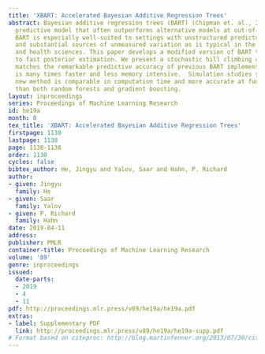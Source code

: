 ```yaml
---
title: 'XBART: Accelerated Bayesian Additive Regression Trees'
abstract: Bayesian additive regression trees (BART) (Chipman et. al., 2010) is a powerful
  predictive model that often outperforms alternative models at out-of-sample prediction.
  BART is especially well-suited to settings with unstructured predictor variables
  and substantial sources of unmeasured variation as is typical in the social, behavioral
  and health sciences. This paper develops a modified version of BART that is amenable
  to fast posterior estimation. We present a stochastic hill climbing algorithm that
  matches the remarkable predictive accuracy of previous BART implementations, but
  is many times faster and less memory intensive.  Simulation studies show that the
  new method is comparable in computation time and more accurate at function estimation
  than both random forests and gradient boosting.
layout: inproceedings
series: Proceedings of Machine Learning Research
id: he19a
month: 0
tex_title: 'XBART: Accelerated Bayesian Additive Regression Trees'
firstpage: 1130
lastpage: 1138
page: 1130-1138
order: 1130
cycles: false
bibtex_author: He, Jingyu and Yalov, Saar and Hahn, P. Richard
author:
- given: Jingyu
  family: He
- given: Saar
  family: Yalov
- given: P. Richard
  family: Hahn
date: 2019-04-11
address: 
publisher: PMLR
container-title: Proceedings of Machine Learning Research
volume: '89'
genre: inproceedings
issued:
  date-parts:
  - 2019
  - 4
  - 11
pdf: http://proceedings.mlr.press/v89/he19a/he19a.pdf
extras:
- label: Supplementary PDF
  link: http://proceedings.mlr.press/v89/he19a/he19a-supp.pdf
# Format based on citeproc: http://blog.martinfenner.org/2013/07/30/citeproc-yaml-for-bibliographies/
---
```

